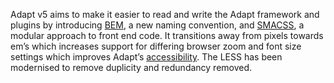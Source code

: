 Adapt v5 aims to make it easier to read and write the Adapt framework and plugins by introducing [BEM](http://getbem.com/), a new naming convention, and [SMACSS](https://smacss.com/), a modular approach to front end code. It transitions away from pixels towards em’s which increases support for differing browser zoom and font size settings which improves Adapt’s [accessibility](https://www.w3.org/TR/WCAG20-TECHS/C14.html). The LESS has been modernised to remove duplicity and redundancy removed.